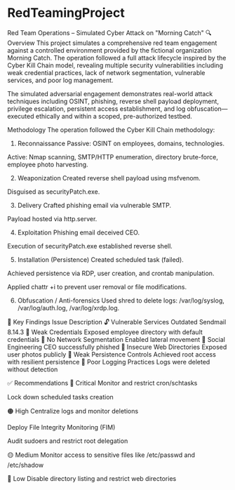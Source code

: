# RedTeamingProject
Red Team Operations – Simulated Cyber Attack on "Morning Catch"
🔍 Overview
This project simulates a comprehensive red team engagement against a controlled environment provided by the fictional organization Morning Catch. The operation followed a full attack lifecycle inspired by the Cyber Kill Chain model, revealing multiple security vulnerabilities including weak credential practices, lack of network segmentation, vulnerable services, and poor log management.

The simulated adversarial engagement demonstrates real-world attack techniques including OSINT, phishing, reverse shell payload deployment, privilege escalation, persistent access establishment, and log obfuscation—executed ethically and within a scoped, pre-authorized testbed.

Methodology
The operation followed the Cyber Kill Chain methodology:

1. Reconnaissance
Passive: OSINT on employees, domains, technologies.

Active: Nmap scanning, SMTP/HTTP enumeration, directory brute-force, employee photo harvesting.

2. Weaponization
Created reverse shell payload using msfvenom.

Disguised as securityPatch.exe.

3. Delivery
Crafted phishing email via vulnerable SMTP.

Payload hosted via http.server.

4. Exploitation
Phishing email deceived CEO.

Execution of securityPatch.exe established reverse shell.

5. Installation (Persistence)
Created scheduled task (failed).

Achieved persistence via RDP, user creation, and crontab manipulation.

Applied chattr +i to prevent user removal or file modifications.

6. Obfuscation / Anti-forensics
Used shred to delete logs: /var/log/syslog, /var/log/auth.log, /var/log/xrdp.log.

📌 Key Findings
Issue	Description
🔓 Vulnerable Services	Outdated Sendmail 8.14.3
🔑 Weak Credentials	Exposed employee directory with default credentials
🔀 No Network Segmentation	Enabled lateral movement
🎣 Social Engineering	CEO successfully phished
📂 Insecure Web Directories	Exposed user photos publicly
🧱 Weak Persistence Controls	Achieved root access with resilient persistence
🚫 Poor Logging Practices	Logs were deleted without detection

✅ Recommendations
🔴 Critical
Monitor and restrict cron/schtasks

Lock down scheduled tasks creation

🟠 High
Centralize logs and monitor deletions

Deploy File Integrity Monitoring (FIM)

Audit sudoers and restrict root delegation

🟡 Medium
Monitor access to sensitive files like /etc/passwd and /etc/shadow

🔵 Low
Disable directory listing and restrict web directories
